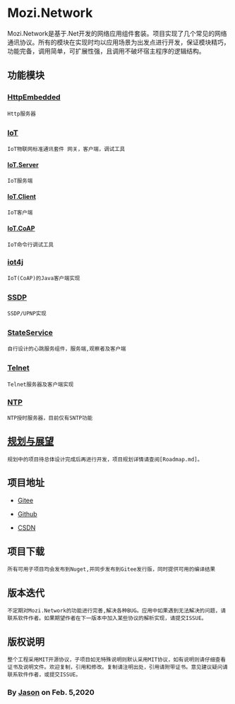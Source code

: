 # Mozi.Network

Mozi.Network是基于.Net开发的网络应用组件套装。项目实现了几个常见的网络通讯协议。所有的模块在实现时均以应用场景为出发点进行开发，保证模块精巧，功能完备，调用简单，可扩展性强，且调用不破坏宿主程序的逻辑结构。

## 功能模块

### [HttpEmbedded][httpembedded]　　
	Http服务器

### [IoT][iot]　　
	IoT物联网标准通讯套件 网关，客户端，调试工具
#### [IoT.Server][iotserver]
	IoT服务端
#### [IoT.Client][iotclient]
	IoT客户端
#### [IoT.CoAP][iotcoap]
	IoT命令行调试工具
### [iot4j][iot4j]
    IoT(CoAP)的Java客户端实现

### [SSDP][ssdp] 　　
	SSDP/UPNP实现

### [StateService][stateservice]　　
	自行设计的心跳服务组件，服务端,观察者及客户端

### [Telnet][telnet] 　　
	Telnet服务器及客户端实现

### [NTP][ntp]
	NTP授时服务器，目前仅有SNTP功能

## [规划与展望][roadmap]
	规划中的项目待总体设计完成后再进行开发，项目规划详情请查阅[Roadmap.md]。

## 项目地址

- [Gitee][gitee]

- [Github][github]

- [CSDN][codechina]

## 项目下载
	所有可用子项目均会发布到Nuget,并同步发布到Gitee发行版，同时提供可用的编译结果

## 版本迭代
	不定期对Mozi.Network的功能进行完善,解决各种BUG。应用中如果遇到无法解决的问题，请联系软件作者。如果期望作者在下一版本中加入某些协议的解析实现，请提交ISSUE。

## 版权说明
	整个工程采用MIT开源协议，子项目如无特殊说明则默认采用MIT协议，如有说明则请仔细查看证书及说明文件。欢迎复制，引用和修改。复制请注明出处，引用请附带证书。意见建议疑问请联系软件作者，或提交ISSUE。

### By [Jason][1] on Feb. 5,2020

[1]:mailto:brotherqian@163.com
[gitee]:https://gitee.com/myui_admin/mozi.git
[github]:https://github.com/MoziCoder/Mozi.HttpEmbedded.git
[codechina]:https://codechina.csdn.net/mozi/mozi.httpembedded.git
[httpembedded]:./Mozi.HttpEmbedded
[ssdp]:./Mozi.SSDP
[stateservice]:./Mozi.StateService
[telnet]:./Mozi.Telnet
[ntp]:./Mozi.NTP
[iot]:./Mozi.IoT
[iot4j]:https://gitee.com/myui/mozi.iot4j
[iotserver]:./Mozi.IoT.Server
[iotclient]:./Mozi.IoT.Client
[iotcoap]:./Mozi.IoT.CoAP
[roadmap]:./RoadMap.md